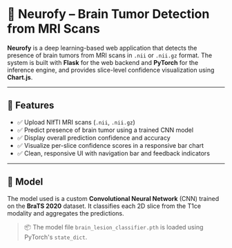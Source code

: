 
# 🧠 Neurofy – Brain Tumor Detection from MRI Scans

**Neurofy** is a deep learning-based web application that detects the presence of brain tumors from MRI scans in `.nii` or `.nii.gz` format. The system is built with **Flask** for the web backend and **PyTorch** for the inference engine, and provides slice-level confidence visualization using **Chart.js**.

---

## 🌟 Features

- ✅ Upload NIfTI MRI scans (`.nii`, `.nii.gz`)
- ✅ Predict presence of brain tumor using a trained CNN model
- ✅ Display overall prediction confidence and accuracy
- ✅ Visualize per-slice confidence scores in a responsive bar chart
- ✅ Clean, responsive UI with navigation bar and feedback indicators

---

## 🧠 Model

The model used is a custom **Convolutional Neural Network** (CNN) trained on the **BraTS 2020** dataset. It classifies each 2D slice from the T1ce modality and aggregates the predictions.

> 📦 The model file `brain_lesion_classifier.pth` is loaded using PyTorch's `state_dict`.


